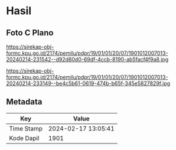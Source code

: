 # Hasil

## Foto C Plano

https://sirekap-obj-formc.kpu.go.id/2174/pemilu/pdpr/19/01/01/20/07/1901012007013-20240214-231542--d92d80d0-69df-4ccb-8190-ab5facf4f9a8.jpg

https://sirekap-obj-formc.kpu.go.id/2174/pemilu/pdpr/19/01/01/20/07/1901012007013-20240214-233149--be4c5b61-0619-474b-b65f-345e5827829f.jpg


## Metadata

| Key        | Value               |
| ---------- | ------------------- |
| Time Stamp | 2024-02-17 13:05:41 |
| Kode Dapil | 1901                |



